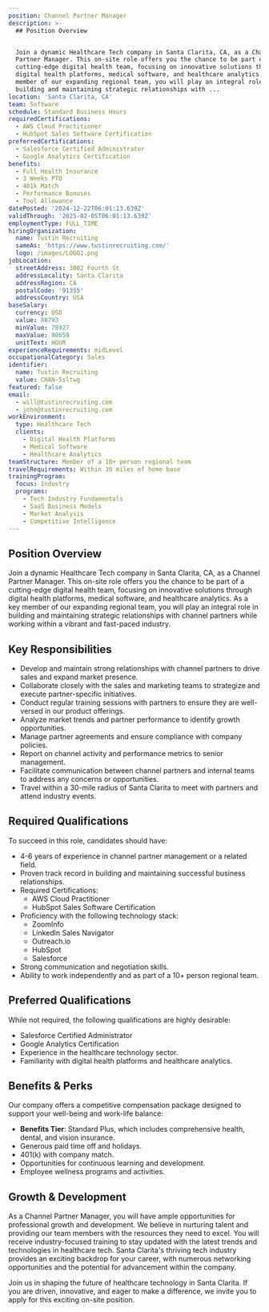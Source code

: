 ```yaml
---
position: Channel Partner Manager
description: >-
  ## Position Overview


  Join a dynamic Healthcare Tech company in Santa Clarita, CA, as a Channel
  Partner Manager. This on-site role offers you the chance to be part of a
  cutting-edge digital health team, focusing on innovative solutions through
  digital health platforms, medical software, and healthcare analytics. As a key
  member of our expanding regional team, you will play an integral role in
  building and maintaining strategic relationships with ...
location: 'Santa Clarita, CA'
team: Software
schedule: Standard Business Hours
requiredCertifications:
  - AWS Cloud Practitioner
  - HubSpot Sales Software Certification
preferredCertifications:
  - Salesforce Certified Administrator
  - Google Analytics Certification
benefits:
  - Full Health Insurance
  - 3 Weeks PTO
  - 401k Match
  - Performance Bonuses
  - Tool Allowance
datePosted: '2024-12-22T06:01:13.639Z'
validThrough: '2025-02-05T06:01:13.639Z'
employmentType: FULL_TIME
hiringOrganization:
  name: Tustin Recruiting
  sameAs: 'https://www.tustinrecruiting.com/'
  logo: /images/LOGO1.png
jobLocation:
  streetAddress: 3002 Fourth St
  addressLocality: Santa Clarita
  addressRegion: CA
  postalCode: '91355'
  addressCountry: USA
baseSalary:
  currency: USD
  value: 88793
  minValue: 78927
  maxValue: 98659
  unitText: HOUR
experienceRequirements: midLevel
occupationalCategory: Sales
identifier:
  name: Tustin Recruiting
  value: CHAN-5sltwg
featured: false
email:
  - will@tustinrecruiting.com
  - john@tustinrecruiting.com
workEnvironment:
  type: Healthcare Tech
  clients:
    - Digital Health Platforms
    - Medical Software
    - Healthcare Analytics
teamStructure: Member of a 10+ person regional team
travelRequirements: Within 30 miles of home base
trainingProgram:
  focus: Industry
  programs:
    - Tech Industry Fundamentals
    - SaaS Business Models
    - Market Analysis
    - Competitive Intelligence
---
```




## Position Overview

Join a dynamic Healthcare Tech company in Santa Clarita, CA, as a Channel Partner Manager. This on-site role offers you the chance to be part of a cutting-edge digital health team, focusing on innovative solutions through digital health platforms, medical software, and healthcare analytics. As a key member of our expanding regional team, you will play an integral role in building and maintaining strategic relationships with channel partners while working within a vibrant and fast-paced industry.

## Key Responsibilities

- Develop and maintain strong relationships with channel partners to drive sales and expand market presence.
- Collaborate closely with the sales and marketing teams to strategize and execute partner-specific initiatives.
- Conduct regular training sessions with partners to ensure they are well-versed in our product offerings.
- Analyze market trends and partner performance to identify growth opportunities.
- Manage partner agreements and ensure compliance with company policies.
- Report on channel activity and performance metrics to senior management.
- Facilitate communication between channel partners and internal teams to address any concerns or opportunities.
- Travel within a 30-mile radius of Santa Clarita to meet with partners and attend industry events.

## Required Qualifications

To succeed in this role, candidates should have:

- 4-6 years of experience in channel partner management or a related field.
- Proven track record in building and maintaining successful business relationships.
- Required Certifications:
  - AWS Cloud Practitioner
  - HubSpot Sales Software Certification
- Proficiency with the following technology stack:
  - ZoomInfo
  - LinkedIn Sales Navigator
  - Outreach.io
  - HubSpot
  - Salesforce
- Strong communication and negotiation skills.
- Ability to work independently and as part of a 10+ person regional team.

## Preferred Qualifications

While not required, the following qualifications are highly desirable:

- Salesforce Certified Administrator
- Google Analytics Certification
- Experience in the healthcare technology sector.
- Familiarity with digital health platforms and healthcare analytics.

## Benefits & Perks

Our company offers a competitive compensation package designed to support your well-being and work-life balance:

- **Benefits Tier**: Standard Plus, which includes comprehensive health, dental, and vision insurance.
- Generous paid time off and holidays.
- 401(k) with company match.
- Opportunities for continuous learning and development.
- Employee wellness programs and activities.

## Growth & Development

As a Channel Partner Manager, you will have ample opportunities for professional growth and development. We believe in nurturing talent and providing our team members with the resources they need to excel. You will receive industry-focused training to stay updated with the latest trends and technologies in healthcare tech. Santa Clarita's thriving tech industry provides an exciting backdrop for your career, with numerous networking opportunities and the potential for advancement within the company.

Join us in shaping the future of healthcare technology in Santa Clarita. If you are driven, innovative, and eager to make a difference, we invite you to apply for this exciting on-site position.
